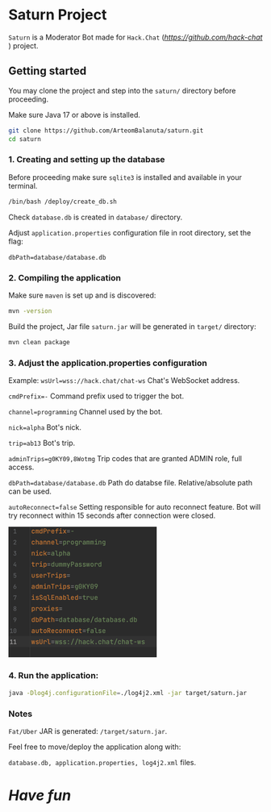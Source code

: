 # Saturn Project

`Saturn` is a Moderator Bot made for `Hack.Chat` (_https://github.com/hack-chat_ ) project. 

## Getting started

You may clone the project and step into the `saturn/` directory before proceeding.

Make sure Java 17 or above is installed.
```bash
git clone https://github.com/ArteomBalanuta/saturn.git
cd saturn
```

### 1. Creating and setting up the database
Before proceeding make sure `sqlite3` is installed and available in your terminal.
```bash
/bin/bash /deploy/create_db.sh
```
Check `database.db` is created in `database/` directory.

Adjust `application.properties` configuration file in root directory, set the flag:

`dbPath=database/database.db`

### 2. Compiling the application
Make sure `maven` is set up and is discovered:
```bash
mvn -version
```

Build the project, Jar file `saturn.jar` will be generated in `target/` directory:
```bash
mvn clean package
```

### 3. Adjust the application.properties configuration

Example:
`wsUrl=wss://hack.chat/chat-ws` Chat's WebSocket address.

`cmdPrefix=-` Command prefix used to trigger the bot.

`channel=programming` Channel used by the bot.

`nick=alpha` Bot's nick.

`trip=ab13` Bot's trip.

`adminTrips=g0KY09,8Wotmg` Trip codes that are granted ADMIN role, full access.

`dbPath=database/database.db` Path do databse file. Relative/absolute path can be used.

`autoReconnect=false` Setting responsible for auto reconnect feature. Bot will try reconnect within 15 seconds after connection were closed.


![example](./readme/configuration_example.png)


### 4. Run the application:

```bash
java -Dlog4j.configurationFile=./log4j2.xml -jar target/saturn.jar
```

### Notes

`Fat/Uber` JAR is generated: `/target/saturn.jar`. 

Feel free to move/deploy the application along with: 

`database.db, application.properties, log4j2.xml` files.



# _Have fun_
